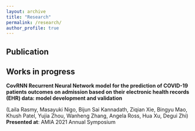 ```yaml
---
layout: archive
title: "Research"
permalink: /research/
author_profile: true
---
```


## Publication


## Works in progress  
  **CovRNN Recurrent Neural Network model for the prediction of COVID-19 patients outcomes on admission based on their electronic health records (EHR) data: model development and validation** 
  
  (Laila Rasmy, Masayuki Nigo, Bijun Sai Kannadath, Ziqian Xie, Bingyu Mao, Khush Patel, Yujia Zhou, Wanheng Zhang, Angela Ross, Hua Xu, Degui Zhi)   <br/>
  **Presented at**: AMIA 2021 Annual Symposium

